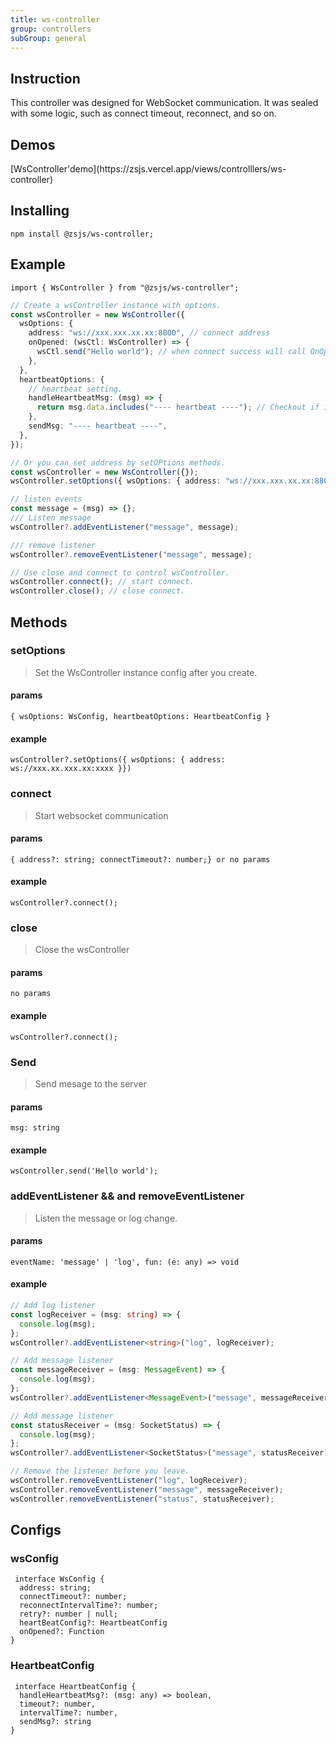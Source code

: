 ```yaml
---
title: ws-controller
group: controllers
subGroup: general
---
```


## Instruction

This controller was designed for WebSocket communication. It was sealed with some logic, such as connect timeout, reconnect, and so on.

## Demos

<Demo src="./demo/index.tsx" />
[WsController'demo](https://zsjs.vercel.app/views/controlllers/ws-controller)

## Installing

`npm install @zsjs/ws-controller;`

## Example

`import { WsController } from "@zsjs/ws-controller";`

```ts
// Create a wsController instance with options.
const wsController = new WsController({
  wsOptions: {
    address: "ws://xxx.xxx.xx.xx:8800", // connect address
    onOpened: (wsCtl: WsController) => {
      wsCtl.send("Hello world"); // when connect success will call OnOpened function.
    },
  },
  heartbeatOptions: {
    // heartbeat setting.
    handleHeartbeatMsg: (msg) => {
      return msg.data.includes("---- heartbeat ----"); // Checkout if is a heartbeat message.
    },
    sendMsg: "---- heartbeat ----",
  },
});

// Or you can set address by setOPtions methods.
const wsController = new WsController({});
wsController.setOptions({ wsOptions: { address: "ws://xxx.xxx.xx.xx:8800" } });

// listen events
const message = (msg) => {};
/// Listen message
wsController?.addEventListener("message", message);

/// remove listener
wsController?.removeEventListener("message", message);

// Use close and connect to control wsController.
wsController.connect(); // start connect.
wsController.close(); // close connect.
```

## Methods

### setOptions

> Set the WsController instance config after you create.

#### params

`{ wsOptions: WsConfig, heartbeatOptions: HeartbeatConfig }`

#### example

`wsController?.setOptions({ wsOptions: { address: ws://xxx.xx.xxx.xx:xxxx }})`

### connect

> Start websocket communication

#### params

`{ address?: string; connectTimeout?: number;} or no params`

#### example

`wsController?.connect();`

### close

> Close the wsController

#### params

`no params`

#### example

`wsController?.connect();`

### Send

> Send mesage to the server

#### params

`msg: string`

#### example

`wsController.send('Hello world');`

### addEventListener && and removeEventListener

> Listen the message or log change.

#### params

`eventName: 'message' | 'log', fun: (e: any) => void`

#### example

```ts
// Add log listener
const logReceiver = (msg: string) => {
  console.log(msg);
};
wsController?.addEventListener<string>("log", logReceiver);

// Add message listener
const messageReceiver = (msg: MessageEvent) => {
  console.log(msg);
};
wsController?.addEventListener<MessageEvent>("message", messageReceiver);

// Add message listener
const statusReceiver = (msg: SocketStatus) => {
  console.log(msg);
};
wsController?.addEventListener<SocketStatus>("message", statusReceiver);

// Remove the listener before you leave.
wsController.removeEventListener("log", logReceiver);
wsController.removeEventListener("message", messageReceiver);
wsController.removeEventListener("status", statusReceiver);
```

## Configs

### wsConfig

```TS
 interface WsConfig {
  address: string;
  connectTimeout?: number;
  reconnectIntervalTime?: number;
  retry?: number | null;
  heartBeatConfig?: HeartbeatConfig
  onOpened?: Function
}
```

### HeartbeatConfig

```TS
 interface HeartbeatConfig {
  handleHeartbeatMsg?: (msg: any) => boolean,
  timeout?: number,
  intervalTime?: number,
  sendMsg?: string
}
```
